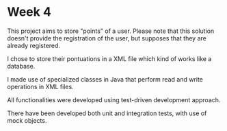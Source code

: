 # Week 4

This project aims to store "points" of a user. Please note that this solution doesn't provide the registration of the user, but supposes that they are already registered. 

I chose to store their pontuations in a XML file which kind of works like a database.

I made use of specialized classes in Java that perform read and write operations in XML files.

All functionalities were developed using test-driven development approach.

There have been developed both unit and integration tests, with use of mock objects.
